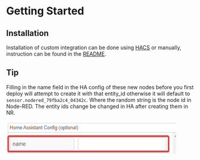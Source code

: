 # Getting Started

## Installation

Installation of custom integration can be done using [HACS](https://hacs.xyz/) or manually, instruction can be found in the [README](https://github.com/zachowj/hass-node-red/blob/master/README.md#installation).

## Tip

Filling in the name field in the HA config of these new nodes before you first deploy will attempt to create it with that entity_id otherwise it will default to `sensor.nodered_79fba2c4_04342c`. Where the random string is the node id in Node-RED. The entity ids change be changed in HA after creating them in NR.

![image|455x88](./images/tip.png)
